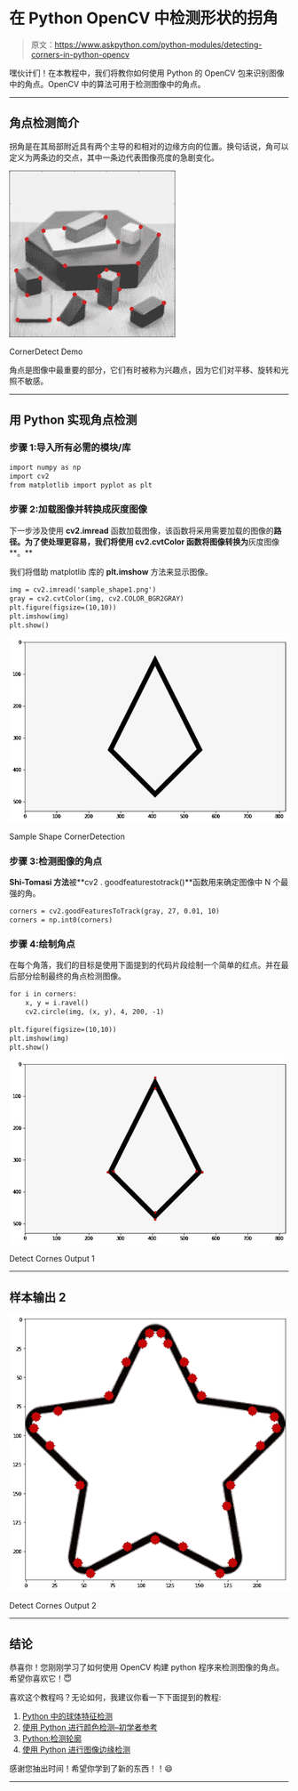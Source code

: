 # 在 Python OpenCV 中检测形状的拐角

> 原文：<https://www.askpython.com/python-modules/detecting-corners-in-python-opencv>

嘿伙计们！在本教程中，我们将教你如何使用 Python 的 OpenCV 包来识别图像中的角点。OpenCV 中的算法可用于检测图像中的角点。

* * *

## 角点检测简介

拐角是在其局部附近具有两个主导的和相对的边缘方向的位置。换句话说，角可以定义为两条边的交点，其中一条边代表图像亮度的急剧变化。

![CornerDetect Demo](img/56acf43505580c66a543184e3d20b7ef.png)

CornerDetect Demo

角点是图像中最重要的部分，它们有时被称为兴趣点，因为它们对平移、旋转和光照不敏感。

* * *

## 用 Python 实现角点检测

### 步骤 1:导入所有必需的模块/库

```
import numpy as np
import cv2
from matplotlib import pyplot as plt

```

### 步骤 2:加载图像并转换成灰度图像

下一步涉及使用 **cv2.imread** 函数加载图像，该函数将采用需要加载的图像的**路径。为了使处理更容易，我们将使用 **cv2.cvtColor** 函数将图像转换为**灰度图像**。**

我们将借助 matplotlib 库的 **plt.imshow** 方法来显示图像。

```
img = cv2.imread('sample_shape1.png')
gray = cv2.cvtColor(img, cv2.COLOR_BGR2GRAY)
plt.figure(figsize=(10,10))
plt.imshow(img)
plt.show()

```

![Sample Shape CornerDetection](img/86a4fb0b03d5750a976caa7bdd030c68.png)

Sample Shape CornerDetection

### 步骤 3:检测图像的角点

**Shi-Tomasi 方法**被**cv2 . goodfeaturestotrack()**函数用来确定图像中 N 个最强的角。

```
corners = cv2.goodFeaturesToTrack(gray, 27, 0.01, 10)
corners = np.int0(corners)

```

### 步骤 4:绘制角点

在每个角落，我们的目标是使用下面提到的代码片段绘制一个简单的红点。并在最后部分绘制最终的角点检测图像。

```
for i in corners:
	x, y = i.ravel()
	cv2.circle(img, (x, y), 4, 200, -1)

plt.figure(figsize=(10,10))
plt.imshow(img)
plt.show()

```

![Detect Cornes Output 1](img/f7d276cce7169fb906fc6d01aa5d3830.png)

Detect Cornes Output 1

* * *

## 样本输出 2

![Detect Cornes Output 2](img/56fea4194540d7d12c1f086634b4feee.png)

Detect Cornes Output 2

* * *

## 结论

恭喜你！您刚刚学习了如何使用 OpenCV 构建 python 程序来检测图像的角点。希望你喜欢它！😇

喜欢这个教程吗？无论如何，我建议你看一下下面提到的教程:

1.  [Python 中的球体特征检测](https://www.askpython.com/python/examples/orb-feature-detection)
2.  [使用 Python 进行颜色检测–初学者参考](https://www.askpython.com/python/examples/color-detection)
3.  [Python:检测轮廓](https://www.askpython.com/python/examples/python-detecting-contours)
4.  [使用 Python 进行图像边缘检测](https://www.askpython.com/python/examples/edge-detection-in-images)

感谢您抽出时间！希望你学到了新的东西！！😄

* * *